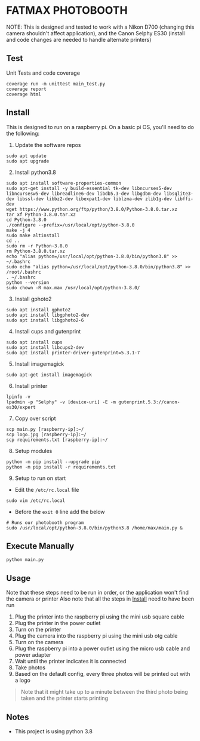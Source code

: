 # FATMAX PHOTOBOOTH

NOTE: This is designed and tested to work with a Nikon D700 (changing this camera shouldn't affect application),
and the Canon Selphy ES30 (install and code changes are needed to handle alternate printers) 

## Test
Unit Tests and code coverage
```shell
coverage run -m unittest main_test.py
coverage report
coverage html
````
## Install
This is designed to run on a raspberry pi. On a basic pi OS, you'll need to do the following:
1. Update the software repos
```shell
sudo apt update 
sudo apt upgrade
```
2. Install python3.8
```shell
sudo apt install software-properties-common
sudo apt-get install -y build-essential tk-dev libncurses5-dev libncursesw5-dev libreadline6-dev libdb5.3-dev libgdbm-dev libsqlite3-dev libssl-dev libbz2-dev libexpat1-dev liblzma-dev zlib1g-dev libffi-dev
wget https://www.python.org/ftp/python/3.8.0/Python-3.8.0.tar.xz
tar xf Python-3.8.0.tar.xz
cd Python-3.8.0
./configure --prefix=/usr/local/opt/python-3.8.0
make -j 4
sudo make altinstall
cd ..
sudo rm -r Python-3.8.0
rm Python-3.8.0.tar.xz
echo "alias python=/usr/local/opt/python-3.8.0/bin/python3.8" >> ~/.bashrc
sudo echo "alias python=/usr/local/opt/python-3.8.0/bin/python3.8" >> /root/.bashrc
. ~/.bashrc
python --version
sudo chown -R max.max /usr/local/opt/python-3.8.0/
```
3. Install gphoto2
```shell
sudo apt install gphoto2
sudo apt install libgphoto2-dev
sudo apt install libgphoto2-6
```
4. Install cups and gutenprint
```shell
sudo apt install cups
sudo apt install libcups2-dev
sudo apt install printer-driver-gutenprint=5.3.1-7
```
5. Install imagemagick
```shell
sudo apt-get install imagemagick
```
6. Install printer
```shell
lpinfo -v
lpadmin -p "Selphy" -v [device-uri] -E -m gutenprint.5.3://canon-es30/expert
```
7. Copy over script
```shell
scp main.py [raspberry-ip]:~/
scp logo.jpg [raspberry-ip]:~/
scp requirements.txt [raspberry-ip]:~/
```
8. Setup modules
```shell
python -m pip install --upgrade pip
python -m pip install -r requirements.txt
```
9. Setup to run on start
- Edit the `/etc/rc.local` file
```shell
sudo vim /etc/rc.local
```
- Before the `exit 0` line add the below
```shell
# Runs our photobooth program
sudo /usr/local/opt/python-3.8.0/bin/python3.8 /home/max/main.py &
```
## Execute Manually
```shell
python main.py
```
## Usage
Note that these steps need to be run in order, or 
the application won't find the camera or printer
Also note that all the steps in [Install](#install) 
need to have been run
1. Plug the printer into the raspberry pi using the 
   mini usb square cable
2. Plug the printer in the power outlet
3. Turn on the printer
4. Plug the camera into the raspberry pi using the 
   mini usb otg cable
5. Turn on the camera
6. Plug the raspberry pi into a power outlet using 
   the micro usb cable and power adapter
7. Wait until the printer indicates it is connected
8. Take photos
9. Based on the default config, every three photos 
   will be printed out with a logo
> Note that it might take up to a minute between the 
> third photo being taken and the printer starts printing

## Notes
- This project is using python 3.8

